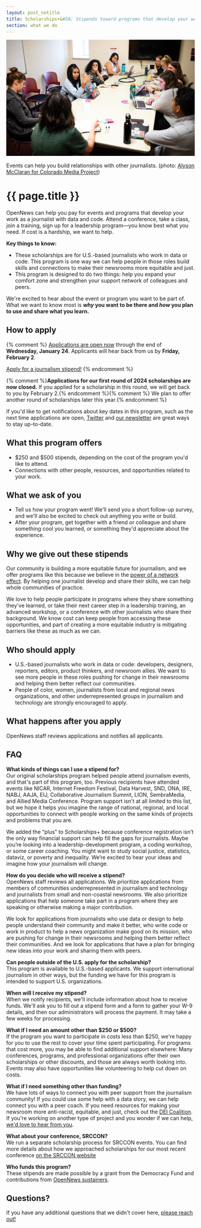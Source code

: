 ```yaml
---
layout: post_notitle
title: Scholarships+&#58; Stipends toward programs that develop your work
section: what we do
---
```


<img src="/media/img/scholarships_2023.jpg" class="topline">
<p class="caption">Events can help you build relationships with other journalists. (photo: <a href="https://creativecommons.org/licenses/by/3.0/us/">Alyson McClaran for Colorado Media Project</a>)</p>

# {{ page.title }}

OpenNews can help you pay for events and programs that develop your work as a journalist with data and code. Attend a conference, take a class, join a training, sign up for a leadership program—you know best what you need. If cost is a hardship, we want to help.

**Key things to know:**

* These scholarships are for U.S.-based journalists who work in data or code. This program is one way we can help people in those roles build skills and connections to make their newsrooms more equitable and just.
* This program is designed to do two things: help you expand your comfort zone and strengthen your support network of colleagues and peers.

We're excited to hear about the event or program you want to be part of. What we want to know most is **_why_ you want to be there and _how_ you plan to use and share what you learn.**

## How to apply

{% comment %}
[Applications are open now](https://docs.google.com/forms/d/e/1FAIpQLSdO_4XE9fYkZzIx1Se-9cLpSlDFFHmDs3IfsE1i7UP3jcik5Q/viewform) through the end of **Wednesday, January 24**. Applicants will hear back from us by **Friday, February 2**.

<a class="sidebar-button" href="https://docs.google.com/forms/d/e/1FAIpQLSdO_4XE9fYkZzIx1Se-9cLpSlDFFHmDs3IfsE1i7UP3jcik5Q/viewform">Apply for a journalism stipend!</a>
{% endcomment %}

{% comment %}**Applications for our first round of 2024 scholarships are now closed.** If you applied for a scholarship in this round, we will get back to you by February 2.{% endcomment %}{% comment %} We plan to offer another round of scholarships later this year.{% endcomment %}

If you'd like to get notifications about key dates in this program, such as the next time applications are open, [Twitter](https://twitter.com/opennews) and [our newsletter](http://eepurl.com/czSVTL) are great ways to stay up-to-date.

## What this program offers

* $250 and $500 stipends, depending on the cost of the program you'd like to attend.
* Connections with other people, resources, and opportunities related to your work.

## What we ask of you

* Tell us how your program went! We'll send you a short follow-up survey, and we'll also be excited to check out anything you write or build.
* After your program, get together with a friend or colleague and share something cool you learned, or something they'd appreciate about the experience.

## Why we give out these stipends

Our community is building a more equitable future for journalism, and we offer programs like this because we believe in the [power of a network effect](/blog/scholarships-networks/). By helping one journalist develop and share their skills, we can help whole communities of practice.

We love to help people participate in programs where they share something they've learned, or take their next career step in a leadership training, an advanced workshop, or a conference with other journalists who share their background. We know cost can keep people from accessing these opportunities, and part of creating a more equitable industry is mitigating barriers like these as much as we can.

## Who should apply

* U.S.-based journalists who work in data or code: developers, designers, reporters, editors, product thinkers, and newsroom allies. We want to see more people in these roles pushing for change in their newsrooms and helping them better reflect our communities.
* People of color, women, journalists from local and regional news organizations, and other underrepresented groups in journalism and technology are strongly encouraged to apply.

## What happens after you apply

OpenNews staff reviews applications and notifies all applicants.


## FAQ

**What kinds of things can I use a stipend for?**  
Our original scholarships program helped people attend journalism events, and that's part of this program, too. Previous recipients have attended events like NICAR, Internet Freedom Festival, Data Harvest, SND, ONA, IRE, NABJ, AAJA, EIJ, Collaborative Journalism Summit, LION, SembraMedia, and Allied Media Conference. Program support isn't at all limited to this list, but we hope it helps you imagine the range of national, regional, and local opportunities to connect with people working on the same kinds of projects and problems that you are.

We added the “plus” to Scholarships+ because conference registration isn’t the only way financial support can help fill the gaps for journalists. Maybe you’re looking into a leadership-development program, a coding workshop, or some career coaching. You might want to study social justice, statistics, dataviz, or poverty and inequality. We’re excited to hear your ideas and imagine how your journalism will change.

**How do you decide who will receive a stipend?**  
OpenNews staff reviews all applications. We prioritize applications from members of communities underrepresented in journalism and technology and journalists from small and non-coastal newsrooms. We also prioritize applications that help someone take part in a program where they are speaking or otherwise making a major contribution.

We look for applications from journalists who use data or design to help people understand their community and make it better, who write code or work in product to help a news organization make good on its mission, who are pushing for change in their newsrooms and helping them better reflect their communities. And we look for applications that have a plan for bringing new ideas into your work and sharing them with peers.

**Can people outside of the U.S. apply for the scholarship?**  
This program is available to U.S.-based applicants. We support international journalism in other ways, but the funding we have for this program is intended to support U.S. organizations.

**When will I receive my stipend?**  
When we notify recipients, we'll include information about how to receive funds. We'll ask you to fill out a stipend form and a form to gather your W-9 details, and then our administrators will process the payment. It may take a few weeks for processing.

**What if I need an amount other than $250 or $500?**  
If the program you want to participate in costs less than $250, we're happy for you to use the rest to cover your time spent participating. For programs that cost more, you may be able to find additional support elsewhere: Many conferences, programs, and professional organizations offer their own scholarships or other discounts, and those are always worth looking into. Events may also have opportunities like volunteering to help cut down on costs.

**What if I need something other than funding?**  
We have lots of ways to connect you with peer support from the journalism community! If you could use some help with a data story, we can help connect you with a peer coach. If you need resources for making your newsroom more anti-racist, equitable, and just, check out the [DEI Coalition](/what/community/dei-coalition/). If you're working on another type of project and you wonder if we can help, [we'd love to hear from you](mailto:team@opennews.org).

**What about your conference, SRCCON?**  
We run a separate scholarship process for SRCCON events. You can find more details about how we approached scholarships for our most recent conference [on the SRCCON website](https://2023.srccon.org/scholarships/)

**Who funds this program?**  
These stipends are made possible by a grant from the Democracy Fund and contributions from [OpenNews sustainers](https://opennews.networkforgood.com/).

## Questions?

If you have any additional questions that we didn't cover here, [please reach out!](mailto:info@opennews.org)
